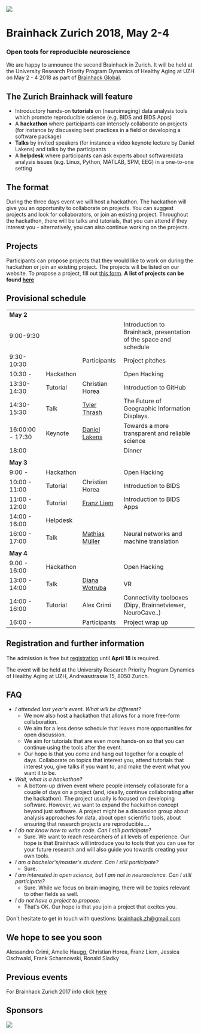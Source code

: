 
![](logo.png)
# Brainhack Zurich 2018, May 2-4
### Open tools for reproducible neuroscience



We are happy to announce the second Brainhack in Zurich. It will be held at the University Research Priority Program Dynamics of Healthy Aging at UZH on May 2 - 4 2018 as part of [Brainhack Global](http://brainhack.org/global2018/).

## The Zurich Brainhack will feature

* Introductory hands-on **tutorials** on (neuroimaging) data analysis tools which promote reproducible science (e.g. BIDS and BIDS Apps)
* A **hackathon** where participants can intensely collaborate on projects (for instance by discussing best practices in a field or developing a software package)
* **Talks** by invited speakers (for instance a video keynote lecture by Daniel Lakens) and talks by the participants
* A **helpdesk** where participants can ask experts about software/data analysis issues  (e.g. Linux, Python, MATLAB, SPM, EEG) in a one-to-one setting

## The format

During the three days event we will host a hackathon. The hackathon will give you an opportunity to collaborate on projects. You can suggest projects and look for collaborators, or join an existing project. Throughout the hackathon, there will be talks and tutorials, that you can attend if they interest you - alternatively, you can also continue working on the projects.



## Projects

Participants can propose projects that they would like to work on during the hackathon or join an existing project. The projects will be listed on our website. To propose a project, fill out [this form](https://goo.gl/forms/Pk14z4UyX2mUc2er1).
**A list of projects can be found [here](projects.html)**

## Provisional schedule
|                  |           |                                                                                        |                                                                   |
|------------------|-----------|----------------------------------------------------------------------------------------|-------------------------------------------------------------------|
| **May 2**        |           |                                                                                        |                                                                   |
| 9:00-9:30        |           |                                                                                        | Introduction to Brainhack, presentation of the space and schedule |
| 9:30-10:30       |           | Participants                                                                           | Project pitches                                                   |
| 10:30 -          | Hackathon |                                                                                        | Open Hacking                                                      |
| 13:30-14:30      | Tutorial  | Christian Horea                                                                        | Introduction to GitHub                                            |
| 14:30-15:30      | Talk      | [Tyler Thrash](http://www.geo.uzh.ch/geolean/en/units/giva/staff/?content=tylerthrash) | The Future of Geographic Information Displays.                    |
| 16:00:00 - 17:30 | Keynote   | [Daniel Lakens](http://daniellakens.blogspot.com)                                      | Towards a more transparent and reliable science                   |
| 18:00            |           |                                                                                        | Dinner                                                            |
|                  |           |                                                                                        |                                                                   |
| **May 3**        |           |                                                                                        |                                                                   |
| 9:00 -           | Hackathon |                                                                                        | Open Hacking                                                      |
| 10:00 - 11:00    | Tutorial  | Christian Horea                                                                        | Introduction to BIDS                                              |
| 11:00 - 12:00    | Tutorial  | [Franz Liem](http://www.dynage.uzh.ch/en/aboutus/team/postdocs/fliem.html)             | Introduction to BIDS Apps                                         |
| 14:00 - 16:00    | Helpdesk  |                                                                                        |                                                                   |
| 16:00 - 17:00    | Talk      | [Mathias Müller](http://www.cl.uzh.ch/de/people/team/compling/mmueller.html)           | Neural networks and machine translation                           |
|                  |           |                                                                                        |                                                                   |
| **May 4**        |           |                                                                                        |                                                                   |
| 9:00 - 16:00     | Hackathon |                                                                                        | Open Hacking                                                      |
| 13:00 - 14:00    | Talk      | [Diana Wotruba](https://www.dianawotruba.com)                                          | VR                                                                |
| 14:00 - 16:00    | Tutorial  | Alex Crimi                                                                             | Connectivity toolboxes (Dipy, Brainnetviewer, NeuroCave..)        |
| 16:00 -          |           | Participants                                                                           | Project wrap up                                                   |

## Registration and further information

The admission is free but [registration](https://goo.gl/forms/Ss9dlfuGWzqsuy6y1) until **April 18** is required.

The event will be held at the University Research Priority Program Dynamics of Healthy Aging at UZH, Andreasstrasse 15, 8050 Zurich.

## FAQ

* *I attended last year's event. What will be different?*
    * We now also host a hackathon that allows for a more free-form collaboration.
    * We aim for a less dense schedule that leaves more opportunities for open discussion.
    * We aim for tutorials that are even more hands-on so that you can continue using the tools after the event.
    * Our hope is that you come and hang out together for a couple of days. Collaborate on topics that interest you, attend tutorials that interest you, give talks if you want to, and make the event what you want it to be.
* *Wait, what is a hackathon?*
    * A bottom-up driven event where people intensely collaborate for a couple of days on a project (and, ideally, continue collaborating after the hackathon). The project usually is focused on developing software. However, we want to expand the hackathon concept beyond just software. A project might be a discussion group about analysis approaches for data, about open scientific tools, about ensuring that research projects are reproducible....
* *I do not know how to write code. Can I still participate?*
    * Sure. We want to reach researchers of all levels of experience. Our hope is that Brainhack will introduce you to tools that you can use for your future research and will also guide you towards creating your own tools.
* *I am a bachelor's/master's student. Can I still participate?*
    * Sure.
* *I am interested in open science, but I am not in neuroscience. Can I still participate?*
    * Sure. While we focus on brain imaging, there will be topics relevant to other fields as well.
* *I do not have a project to propose.*
    * That's OK. Our hope is that you join a project that excites you.


Don't hesitate to get in touch with questions: [brainhack.zh@gmail.com](mailto:brainhack.zh@gmail.com)


## We hope to see you soon

Alessandro Crimi, Amelie Haugg, Christian Horea, Franz Liem, Jessica Oschwald, Frank Scharnowski, Ronald Sladky





## Previous events
For Brainhack Zurich 2017 info click [here](https://dynage.github.io/brainhack-zh/)

## Sponsors
![](sponsors.png)